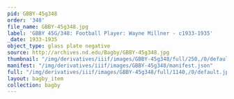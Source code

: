 ```yaml
---
pid: GBBY-45g348
order: '348'
file_name: GBBY-45g348.jpg
label: 'GBBY 45G/348: Football Player: Wayne Millner - c1933-1935'
_date: 1933-1935
object_type: glass plate negative
source: http://archives.nd.edu/Bagby/GBBY-45g348.jpg
thumbnail: "/img/derivatives/iiif/images/GBBY-45g348/full/250,/0/default.jpg"
manifest: "/img/derivatives/iiif/images/GBBY-45g348/manifest.json"
full: "/img/derivatives/iiif/images/GBBY-45g348/full/1140,/0/default.jpg"
layout: bagby_item
collection: bagby
---
```

